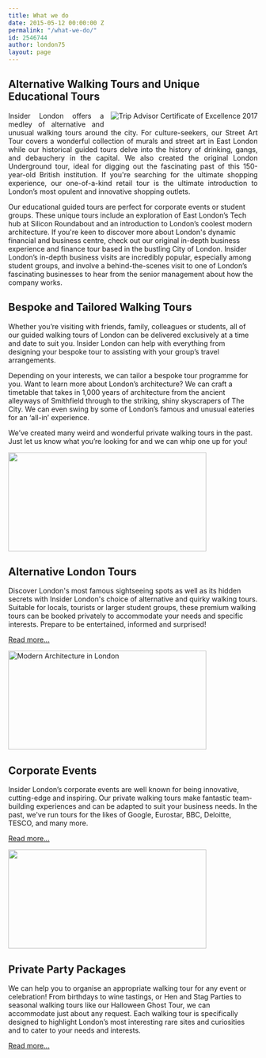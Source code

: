 ```yaml
---
title: What we do
date: 2015-05-12 00:00:00 Z
permalink: "/what-we-do/"
id: 2546744
author: london75
layout: page
---
```


## Alternative Walking Tours and Unique Educational Tours

<p style="text-align: justify"> <img src="/uploads/2017_COE_Logos_API_178x180_en-US-UK.jpg" alt="Trip Advisor Certificate of Excellence 2017" style="float: right; padding-left: 1em; padding-bottom: 1em"> Insider London offers a medley of alternative and unusual walking tours around the city. For culture-seekers, our Street Art Tour covers a wonderful collection of murals and street art in East London while our historical guided tours delve into the history of drinking, gangs, and debauchery in the capital. We also created the original London Underground tour, ideal for digging out the fascinating past of this 150-year-old British institution. If you're searching for the ultimate shopping experience, our one-of-a-kind retail tour is the ultimate introduction to London’s most opulent and innovative shopping outlets.</p>

<p>Our educational guided tours are perfect for corporate events or student groups. These unique tours include an exploration of East London’s Tech hub at Silicon Roundabout and an introduction to London’s coolest modern architecture. If you're keen to discover more about London's dynamic financial and business centre, check out our original in-depth business experience and finance tour based in the bustling City of London. Insider London’s in-depth business visits are incredibly popular, especially among student groups, and involve a behind-the-scenes visit to one of London’s fascinating businesses to hear from the senior management about how the company works.</p>

<div>
<h2>Bespoke and Tailored Walking Tours</h2>
<p>Whether you’re visiting with friends, family, colleagues or students, all of our guided walking tours of London can be delivered exclusively at a time and date to suit you. Insider London can help with everything from designing your bespoke tour to assisting with your group’s travel arrangements.</p>
<p>Depending on your interests, we can tailor a bespoke tour programme for you. Want to learn more about London’s architecture? We can craft a timetable that takes in 1,000 years of architecture from the ancient alleyways of Smithfield through to the striking, shiny skyscrapers of The City. We can even swing by some of London’s famous and unusual eateries for an ‘all-in’ experience.</p>
<p>We’ve created many weird and wonderful private walking tours in the past. Just let us know what you’re looking for and we can whip one up for you!</p>
<img src="/wp-content/uploads/2015/04/5103793738_5df66b09ba_o-400x200.jpeg" width="400" height="200" alt="" title="" />
</div>

<div>
	<h2>Alternative London Tours</h2>
	<p>Discover London's most famous sightseeing spots as well as its hidden secrets with Insider London's choice of alternative and quirky walking tours. Suitable for locals, tourists or larger student groups, these premium walking tours can be booked privately to accommodate your needs and specific interests. Prepare to be entertained, informed and surprised!</p>
	<p><a href="/alternative-london-tours" title="">Read more...</a></p>
	<img src="/wp-content/uploads/2015/04/Modern-Architecture-400x200.jpg" width="400" height="200" alt="Modern Architecture in London" title="Modern Architecture in London" />
</div>

<div>
	<h2>Corporate Events</h2>
	<p>Insider London’s corporate events are well known for being innovative, cutting-edge and inspiring. Our private walking tours make fantastic team-building experiences and can be adapted to suit your business needs. In the past, we've run tours for the likes of Google, Eurostar, BBC, Deloitte, TESCO, and many more.</p>
	<p><a href="/corporate-events/">Read more...</a></p>
	<img src="/wp-content/uploads/2015/05/Fotolia_24879531_M-400x200.jpg" width="400" height="200" alt="" title="" />
</div>

<div>
<h2>Private Party Packages</h2>
<p>We can help you to organise an appropriate walking tour for any event or celebration! From birthdays to wine tastings, or Hen and Stag Parties to seasonal walking tours like our Halloween Ghost Tour, we can accommodate just about any request. Each walking tour is specifically designed to highlight London’s most interesting rare sites and curiosities and to cater to your needs and interests.</p>
<p><a href="/tours/private-tours/" title="" target="_self">Read more...</a></p>
</div>
